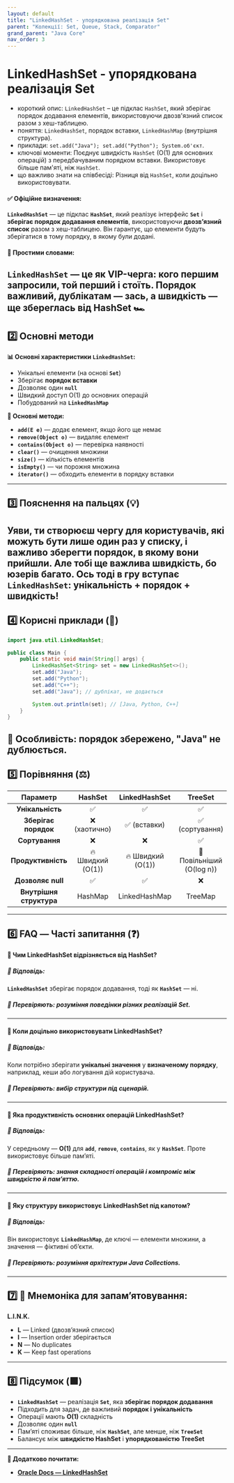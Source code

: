 ```yaml
---
layout: default
title: "LinkedHashSet - упорядкована реалізація Set"
parent: "Колекції: Set, Queue, Stack, Comparator"
grand_parent: "Java Core"
nav_order: 3
---
```


# LinkedHashSet - упорядкована реалізація Set

*   короткий опис: `LinkedHashSet` – це підклас `HashSet`, який зберігає порядок додавання елементів, використовуючи двозв'язний список разом з хеш-таблицею.
*   поняття: `LinkedHashSet`, порядок вставки, `LinkedHashMap` (внутрішня структура).
*   приклади: `set.add("Java"); set.add("Python"); System.об'єкт`.
*   ключові моменти: Поєднує швидкість `HashSet` (O(1) для основних операцій) з передбачуваним порядком вставки. Використовує більше пам'яті, ніж `HashSet`.
*   що важливо знати на співбесіді: Різниця від `HashSet`, коли доцільно використовувати.
#### **✅ Офіційне визначення:**

**`LinkedHashSet`** — це підклас **`HashSet`**, який реалізує інтерфейс **`Set`** і **зберігає порядок додавання елементів**, використовуючи **двозв’язний список** разом з хеш-таблицею. Він гарантує, що елементи будуть зберігатися в тому порядку, в якому були додані.

#### **🧠 Простими словами:**

**`LinkedHashSet`** — це як **VIP**\-черга: кого першим запросили, той перший і стоїть. Порядок важливий, дублікатам — зась, а швидкість — ще збереглась від **HashSet** 🏎️
---

## **2️⃣ Основні методи**

**📊 Основні характеристики `LinkedHashSet`:**

* Унікальні елементи (на основі **`Set`**)
* Зберігає **порядок вставки**
* Дозволяє один **`null`**
* Швидкий доступ O(1) до основних операцій
* Побудований на **`LinkedHashMap`**

**📌 Основні методи:**

* **`add(E e)`** — додає елемент, якщо його ще немає
* **`remove(Object o)`** — видаляє елемент
* **`contains(Object o)`** — перевірка наявності
* **`clear()`** — очищення множини
* **`size()`** — кількість елементів
* **`isEmpty()`** — чи порожня множина
* **`iterator()`** — обходить елементи в порядку вставки

---

## **3️⃣ Пояснення на пальцях (💡)**

Уяви, ти створюєш чергу для користувачів, які можуть бути лише один раз у списку, і важливо зберегти **порядок, в якому вони прийшли**. Але тобі ще важлива швидкість, бо юзерів багато. Ось тоді в гру вступає **`LinkedHashSet`**: унікальність \+ порядок \+ швидкість\!
---

## **4️⃣ Корисні приклади (🧪)**

```java
import java.util.LinkedHashSet;

public class Main {
    public static void main(String[] args) {
        LinkedHashSet<String> set = new LinkedHashSet<>();
        set.add("Java");
        set.add("Python");
        set.add("C++");
        set.add("Java"); // дублікат, не додається

        System.out.println(set); // [Java, Python, C++]
    }
}
```
**🧪 Особливість:** порядок збережено, "Java" не дублюється.
---

## **5️⃣ Порівняння (⚖️)**

| Параметр | HashSet | LinkedHashSet | TreeSet |
| :---: | :---: | :---: | :---: |
| **Унікальність** | ✅ | ✅ | ✅ |
| **Зберігає порядок** | ❌ (хаотично) | ✅ (вставки) | ✅ (сортування) |
| **Сортування** | ❌ | ❌ | ✅ |
| **Продуктивність** | 🔥 Швидкий (O(1)) | 🔥 Швидкий (O(1)) | 🐢 Повільніший (O(log n)) |
| **Дозволяє null** | ✅ | ✅ | ❌ |
| **Внутрішня структура** | HashMap | LinkedHashMap | TreeMap |

---

## **6️⃣ FAQ — Часті запитання (❓)**

#### **🔹 Чим LinkedHashSet відрізняється від HashSet?**

##### **💬 Відповідь:**

**`LinkedHashSet`** зберігає порядок додавання, тоді як **`HashSet`** — ні.

##### **📌 Перевіряють: розуміння поведінки різних реалізацій Set.**

---

#### **🔹 Коли доцільно використовувати LinkedHashSet?**

##### **💬 Відповідь:**

Коли потрібно зберігати **унікальні значення** у **визначеному порядку**, наприклад, кеши або логування дій користувача.

##### **📌 Перевіряють: вибір структури під сценарій.**

---

#### **🔹 Яка продуктивність основних операцій LinkedHashSet?**

##### **💬 Відповідь:**

У середньому — **O(1)** для **`add`**, **`remove`**, **`contains`**, як у **`HashSet`**. Проте використовує більше пам’яті.

##### **📌 Перевіряють: знання складності операцій і компроміс між швидкістю й памʼяттю.**

---

#### **🔹 Яку структуру використовує LinkedHashSet під капотом?**

##### **💬 Відповідь:**

Він використовує **`LinkedHashMap`**, де ключі — елементи множини, а значення — фіктивні обʼєкти.

##### **📌 Перевіряють: розуміння архітектури Java Collections.**

---

## **7️⃣ 🧠 Мнемоніка для запам’ятовування:**

**L.I.N.K.**

* **L** — Linked (двозв’язний список)
* **I** — Insertion order зберігається
* **N** — No duplicates
* **K** — Keep fast operations

---

## **8️⃣ Підсумок (🟩)**

* **`LinkedHashSet`** — реалізація **`Set`**, яка **зберігає порядок додавання**
* Підходить для задач, де важливий **порядок і унікальність**
* Операції мають **O(1)** складність
* Дозволяє один **`null`**
* Пам’яті споживає більше, ніж **`HashSet`**, але менше, ніж **`TreeSet`**
* Балансує між **швидкістю HashSet** і **упорядкованістю TreeSet**

---

**🔗 Додатково почитати:**

* [**Oracle Docs — LinkedHashSet**](https://docs.oracle.com/javase/8/docs/api/java/util/LinkedHashSet.html)